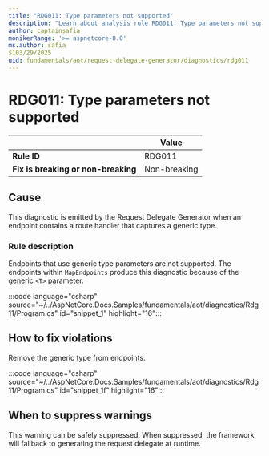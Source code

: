 ```yaml
---
title: "RDG011: Type parameters not supported"
description: "Learn about analysis rule RDG011: Type parameters not supported"
author: captainsafia
monikerRange: '>= aspnetcore-8.0'
ms.author: safia
$103/29/2025
uid: fundamentals/aot/request-delegate-generator/diagnostics/rdg011
---
```

# RDG011: Type parameters not supported

<!-- UPDATE 9.0 Activate after release and INCLUDE is updated

[!INCLUDE[](~/includes/not-latest-version.md)]

-->

|                                     | Value        |
| -                                   | -            |
| **Rule ID**                         | RDG011       |
| **Fix is breaking or non-breaking** | Non-breaking |

## Cause

This diagnostic is emitted by the Request Delegate Generator when an endpoint contains a route handler that captures a generic type.

### Rule description

Endpoints that use generic type parameters are not supported. The endpoints within `MapEndpoints`  produce this diagnostic because of the generic `<T>` parameter.

:::code language="csharp" source="~/../AspNetCore.Docs.Samples/fundamentals/aot/diagnostics/Rdg11/Program.cs" id="snippet_1" highlight="16":::

## How to fix violations

Remove the generic type from endpoints.

:::code language="csharp" source="~/../AspNetCore.Docs.Samples/fundamentals/aot/diagnostics/Rdg11/Program.cs" id="snippet_1f" highlight="16":::

## When to suppress warnings

This warning can be safely suppressed. When suppressed, the framework will fallback to generating the request delegate at runtime.
